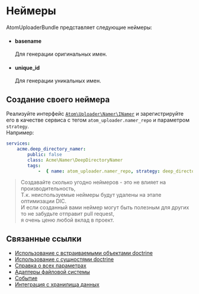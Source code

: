 Неймеры
===
AtomUploaderBundle представляет следующие неймеры:

- #### basename
  Для генерации оригинальных имен.

- #### unique_id
  Для генерации уникальных имен.


Создание своего неймера
---

Реализуйте интерфейс [`Atom\Uploader\Namer\INamer`][INamer]
и зарегистрируйте его в качестве сервиса с тегом `atom_uploader.namer_repo` и параметром `strategy`. <br />
Например:
```yaml
services:
    acme.deep_directory_namer:
        public: false
        class: Acme\Namer\DeepDirectoryNamer
        tags:
            -  { name: atom_uploader.namer_repo, strategy: deep_directory }
```

> Создавайте сколько угодно неймеров - это не влияет на производительность, <br />
 Т.к. неиспользуемые неймеры будут удалены на этапе оптимизации DIC. <br />
 И если созданный вами неймер могут быть полезным для других то не забудьте отправит pull request,<br />
 я очень ценю любой вклад в проект.

Связанные ссылки
---

- [Использование с встраиваемыми объектами doctrine][usage-with-doctrine-embeddables]
- [Использование с сущностями doctrine][usage-with-doctrine-entities]
- [Справка о всех параметрах][reference]
- [Адаптеры файловой системы][fs-adapters]
- [Событие][events]
- [Интеграция с хранилища данных][datastore-integration]

[usage-with-doctrine-entities]: usage-with-doctrine-entities.md
[usage-with-doctrine-embeddables]: usage-with-doctrine-embeddables.md
[reference]: reference.md
[events]: events.md
[fs-adapters]: fs-adapters.md
[datastore-integration]: datastore-integration.md
[INamer]: https://github.com/atom-php/uploader/blob/master/src/Naming/INamer.php